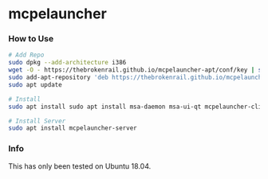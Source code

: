 # mcpelauncher

### How to Use

```bash
# Add Repo
sudo dpkg --add-architecture i386
wget -O - https://thebrokenrail.github.io/mcpelauncher-apt/conf/key | sudo apt-key add -
sudo add-apt-repository 'deb https://thebrokenrail.github.io/mcpelauncher-apt/ bionic main'
sudo apt update

# Install
sudo apt install sudo apt install msa-daemon msa-ui-qt mcpelauncher-client mcpelauncher-ui-qt mcpelauncher-ui-qt-icon mcpelauncher-linux-bin

# Install Server
sudo apt install mcpelauncher-server
```
### Info

This has only been tested on Ubuntu 18.04.
